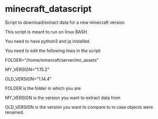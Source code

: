 # minecraft_datascript
Script to download/extract data for a new minecraft version

This script is meant to run on linux BASH

You need to have python3 and jq installed. 

You need to edit the following lines in the script:

FOLDER="/home/minecraft/server/mc_assets"

MY_VERSION="1.15.2"

OLD_VERSION="1.14.4"


FOLDER is the folder in which you are 

MY_VERSION is the version you want to extract data from

OLD_VERSION is the version you want to compare to in case objects were renamed.
